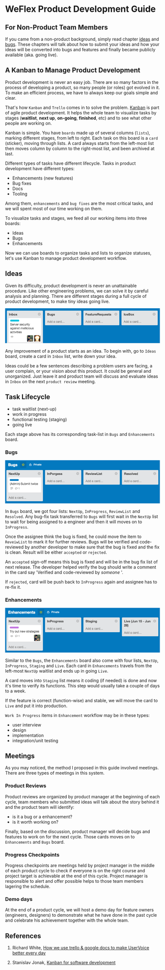 WeFlex Product Development Guide
====

<!--
  Author: Scott Wang, Alex Li
  Date:   2015/06/17
-->


For Non-Product Team Members
----

If you came from a non-product background, simply read chapter [ideas](#ideas)
and [bugs](#bugs). These chapters will talk about how to submit your ideas and
how your ideas will be converted into bugs and features and finally became
publicly available (aka. going live).


A Kanban to Manage Product Development
----

Product development is never an easy job. There are so many factors in the
process of developing a product, so many people (or roles) got evolved in it.
To make an efficient process, we have to always keep our goals simple and clear.

That's how `Kanban` and `Trello` comes in to solve the problem.
[Kanban](https://en.wikipedia.org/wiki/Kanban_(development)) is part of agile
product development. It helps the whole team to visualize tasks by stages
(**waitlist**, **next up**, **on-going**, **finished**, etc) and to see what
other people are working on.

Kanban is simple. You have `boards` made up of several columns (`lists`),
marking different stages, from left to right. Each task on this board is a
`card` (sticker), moving through lists. A card always starts from the left-most
list then moves column by column to the right-most list, and been archived at
last.

Different types of tasks have different lifecycle. Tasks in product development
have different types:
 
+ Enhancements (new features)
+ Bug fixes
+ Docs
+ Tooling

Among them, `enhancements` and `bug fixes` are the most critical tasks, and we
will spent most of our time working on them.

To visualize tasks and stages, we feed all our working items into three boards:
    
+ Ideas
+ Bugs
+ Enhancements

Now we can use boards to organize tasks and lists to organize statuses, let's
use Kanban to manage product development workflow.


Ideas
----

Given its difficulty, product development is never an unattainable procedure.
Like other engineering problems, we can solve it by careful analysis and
planning. There are different stages during a full cycle of product development,
to make tiny ideas going live.

![ideas-board](images/ideas-board.png)

Any improvement of a product starts as an idea. To begin with, go to `Ideas`
board, create a card in `Inbox` list, write down your idea.

Ideas could be a few sentences describing a problem users are facing, a user
complain, or your vision about this product. It could be general and
unorganized. Just leave it and product team will discuss and evaluate ideas in
`Inbox` on the next `product review` meeting.


Task Lifecycle
----

<!-- TODO: explain -->

+ task waitlist (next-up)
+ work in progress
+ functional testing (staging)
+ going live

Each stage above has its corresponding task-list in `Bugs` and `Enhancements`
board.

### Bugs

![bugs-board](images/bugs-board.png)

In `Bugs` board, we got four lists: `NextUp`, `InProgress`, `ReviewList` and
`Resolved`. Any bug-fix task transferred to `Bugs` will first wait in the
`NextUp` list to wait for being assigned to a engineer and then it will moves on
to `InProgress`.

Once the assignee think the bug is fixed, he could move the item to `ReveiwList`
to mark it for further reviews. Bugs will be verified and code-reviewed by
another developer to make sure that the bug is fixed and the fix is
clean. Result will be either `accepted` or `rejected`.

An `accepted` sign-off means this bug is fixed and will be in the bug fix list
of next release. The developer helped verify the bug should write a comment in
the card say 'Verified and code-reviewed by _someone_ '.

If `rejected`, card will be push back to `InProgress` again and assignee has to
re-fix it.


### Enhancements

![enhancements-board](images/enhancements-board.png)

Similar to the `Bugs`, the `Enhancements` board also come with four lists,
`NextUp`, `InProgress`, `Staging` and `Live`. Each card in `Enhancements`
travels from the left-most `NextUp` waitlist and ends up in going `Live`.

A card moves into `Staging` list means it coding (if needed) is done and now
it's time to verify its functions. This step would usually take a couple of
days to a week.

If the feature is correct (function-wise) and stable, we will move the card to
`Live` and put it into production.

`Work In Progress` items in `Enhancement` workflow may be in these types:

+ user interview
+ design
+ implementation
+ integration/unit testing



Meetings
----

As you may noticed, the method I proposed in this guide involved meetings. There
are three types of meetings in this system.


### Product Reviews

Product reviews are organized by product manager at the beginning of each cycle,
team members who submitted ideas will talk about the story behind it and the
product team will identify:

+ is it a bug or a enhancement?
+ is it worth working on?

Finally, based on the discussion, product manager will decide bugs and features
to work on for the next cycle. Those cards moves on to `Enhancements` and `Bugs`
board.


### Progress Checkpoints

Progress checkpoints are meetings held by project manager in the middle of each
product cycle to check if everyone is on the right course and project target is
achievable at the end of this cycle. Project manager is responsible to alert and
offer possible helps to those team members lagering the schedule.


### Demo days

At the end of a product cycle, we will host a demo day for feature owners
(engineers, designers) to demonstrate what he have done in the past cycle and
celebrate his achievement together with the whole team.



References
----

1. Richard White,
   [How we use trello & google docs to make UserVoice better every day](http://community.uservoice.com/blog/trello-google-docs-product-management/)

2. Stanislav Jonak,
   [Kanban for software development](http://wiretech.org/about-cloud/11-kanban-for-software-development)
